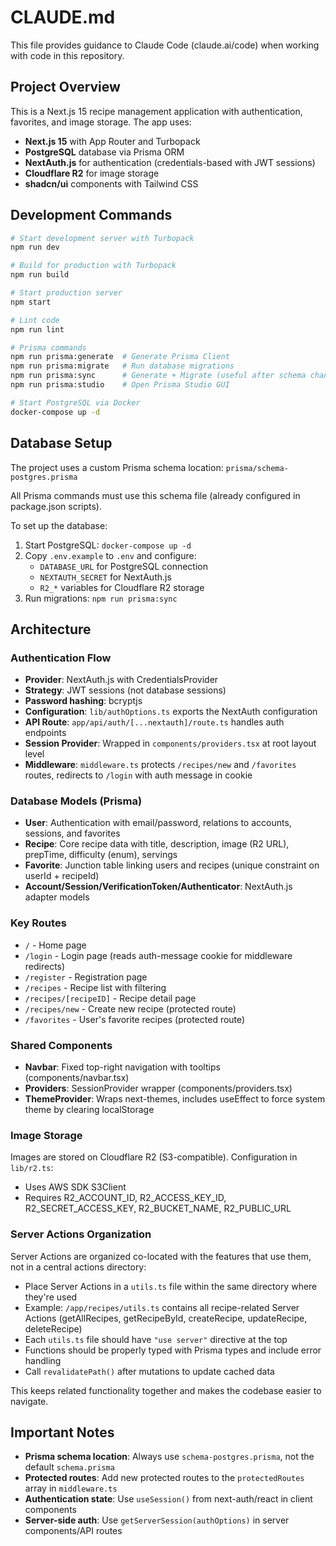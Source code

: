 # CLAUDE.md

This file provides guidance to Claude Code (claude.ai/code) when working with code in this repository.

## Project Overview

This is a Next.js 15 recipe management application with authentication, favorites, and image storage. The app uses:

- **Next.js 15** with App Router and Turbopack
- **PostgreSQL** database via Prisma ORM
- **NextAuth.js** for authentication (credentials-based with JWT sessions)
- **Cloudflare R2** for image storage
- **shadcn/ui** components with Tailwind CSS

## Development Commands

```bash
# Start development server with Turbopack
npm run dev

# Build for production with Turbopack
npm run build

# Start production server
npm start

# Lint code
npm run lint

# Prisma commands
npm run prisma:generate  # Generate Prisma Client
npm run prisma:migrate   # Run database migrations
npm run prisma:sync      # Generate + Migrate (useful after schema changes)
npm run prisma:studio    # Open Prisma Studio GUI

# Start PostgreSQL via Docker
docker-compose up -d
```

## Database Setup

The project uses a custom Prisma schema location: `prisma/schema-postgres.prisma`

All Prisma commands must use this schema file (already configured in package.json scripts).

To set up the database:

1. Start PostgreSQL: `docker-compose up -d`
2. Copy `.env.example` to `.env` and configure:
   - `DATABASE_URL` for PostgreSQL connection
   - `NEXTAUTH_SECRET` for NextAuth.js
   - `R2_*` variables for Cloudflare R2 storage
3. Run migrations: `npm run prisma:sync`

## Architecture

### Authentication Flow

- **Provider**: NextAuth.js with CredentialsProvider
- **Strategy**: JWT sessions (not database sessions)
- **Password hashing**: bcryptjs
- **Configuration**: `lib/authOptions.ts` exports the NextAuth configuration
- **API Route**: `app/api/auth/[...nextauth]/route.ts` handles auth endpoints
- **Session Provider**: Wrapped in `components/providers.tsx` at root layout level
- **Middleware**: `middleware.ts` protects `/recipes/new` and `/favorites` routes, redirects to `/login` with auth message in cookie

### Database Models (Prisma)

- **User**: Authentication with email/password, relations to accounts, sessions, and favorites
- **Recipe**: Core recipe data with title, description, image (R2 URL), prepTime, difficulty (enum), servings
- **Favorite**: Junction table linking users and recipes (unique constraint on userId + recipeId)
- **Account/Session/VerificationToken/Authenticator**: NextAuth.js adapter models

### Key Routes

- `/` - Home page
- `/login` - Login page (reads auth-message cookie for middleware redirects)
- `/register` - Registration page
- `/recipes` - Recipe list with filtering
- `/recipes/[recipeID]` - Recipe detail page
- `/recipes/new` - Create new recipe (protected route)
- `/favorites` - User's favorite recipes (protected route)

### Shared Components

- **Navbar**: Fixed top-right navigation with tooltips (components/navbar.tsx)
- **Providers**: SessionProvider wrapper (components/providers.tsx)
- **ThemeProvider**: Wraps next-themes, includes useEffect to force system theme by clearing localStorage

### Image Storage

Images are stored on Cloudflare R2 (S3-compatible). Configuration in `lib/r2.ts`:

- Uses AWS SDK S3Client
- Requires R2_ACCOUNT_ID, R2_ACCESS_KEY_ID, R2_SECRET_ACCESS_KEY, R2_BUCKET_NAME, R2_PUBLIC_URL

### Server Actions Organization

Server Actions are organized co-located with the features that use them, not in a central actions directory:

- Place Server Actions in a `utils.ts` file within the same directory where they're used
- Example: `/app/recipes/utils.ts` contains all recipe-related Server Actions (getAllRecipes, getRecipeById, createRecipe, updateRecipe, deleteRecipe)
- Each `utils.ts` file should have `"use server"` directive at the top
- Functions should be properly typed with Prisma types and include error handling
- Call `revalidatePath()` after mutations to update cached data

This keeps related functionality together and makes the codebase easier to navigate.

## Important Notes

- **Prisma schema location**: Always use `schema-postgres.prisma`, not the default `schema.prisma`
- **Protected routes**: Add new protected routes to the `protectedRoutes` array in `middleware.ts`
- **Authentication state**: Use `useSession()` from next-auth/react in client components
- **Server-side auth**: Use `getServerSession(authOptions)` in server components/API routes
